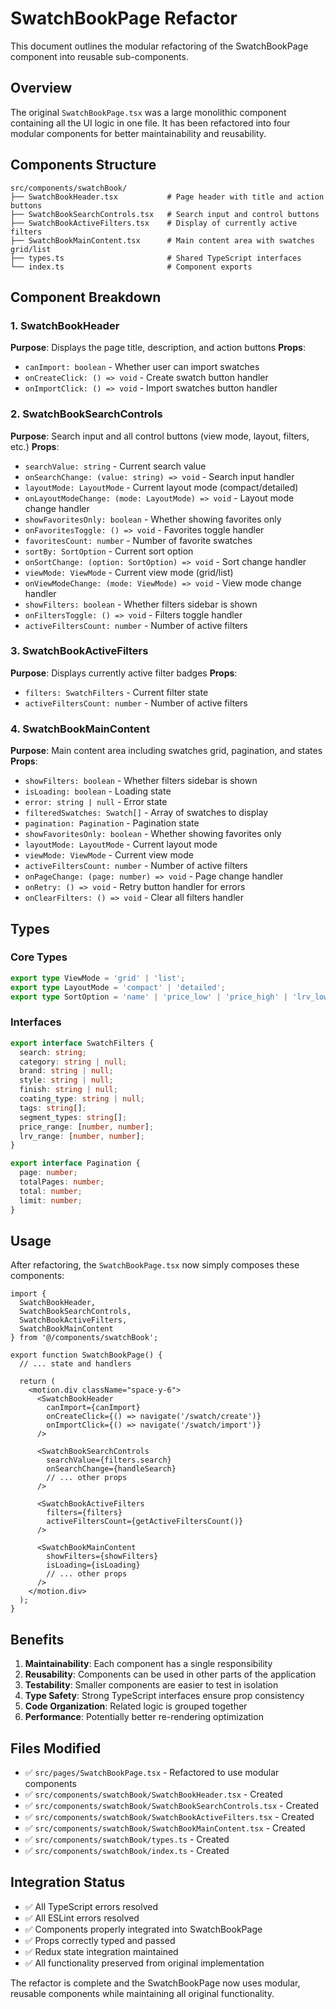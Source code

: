 # SwatchBookPage Refactor

This document outlines the modular refactoring of the SwatchBookPage component into reusable sub-components.

## Overview

The original `SwatchBookPage.tsx` was a large monolithic component containing all the UI logic in one file. It has been refactored into four modular components for better maintainability and reusability.

## Components Structure

```
src/components/swatchBook/
├── SwatchBookHeader.tsx           # Page header with title and action buttons
├── SwatchBookSearchControls.tsx   # Search input and control buttons
├── SwatchBookActiveFilters.tsx    # Display of currently active filters
├── SwatchBookMainContent.tsx      # Main content area with swatches grid/list
├── types.ts                       # Shared TypeScript interfaces
└── index.ts                       # Component exports
```

## Component Breakdown

### 1. SwatchBookHeader
**Purpose**: Displays the page title, description, and action buttons
**Props**:
- `canImport: boolean` - Whether user can import swatches
- `onCreateClick: () => void` - Create swatch button handler
- `onImportClick: () => void` - Import swatches button handler

### 2. SwatchBookSearchControls
**Purpose**: Search input and all control buttons (view mode, layout, filters, etc.)
**Props**:
- `searchValue: string` - Current search value
- `onSearchChange: (value: string) => void` - Search input handler
- `layoutMode: LayoutMode` - Current layout mode (compact/detailed)
- `onLayoutModeChange: (mode: LayoutMode) => void` - Layout mode change handler
- `showFavoritesOnly: boolean` - Whether showing favorites only
- `onFavoritesToggle: () => void` - Favorites toggle handler
- `favoritesCount: number` - Number of favorite swatches
- `sortBy: SortOption` - Current sort option
- `onSortChange: (option: SortOption) => void` - Sort change handler
- `viewMode: ViewMode` - Current view mode (grid/list)
- `onViewModeChange: (mode: ViewMode) => void` - View mode change handler
- `showFilters: boolean` - Whether filters sidebar is shown
- `onFiltersToggle: () => void` - Filters toggle handler
- `activeFiltersCount: number` - Number of active filters

### 3. SwatchBookActiveFilters
**Purpose**: Displays currently active filter badges
**Props**:
- `filters: SwatchFilters` - Current filter state
- `activeFiltersCount: number` - Number of active filters

### 4. SwatchBookMainContent
**Purpose**: Main content area including swatches grid, pagination, and states
**Props**:
- `showFilters: boolean` - Whether filters sidebar is shown
- `isLoading: boolean` - Loading state
- `error: string | null` - Error state
- `filteredSwatches: Swatch[]` - Array of swatches to display
- `pagination: Pagination` - Pagination state
- `showFavoritesOnly: boolean` - Whether showing favorites only
- `layoutMode: LayoutMode` - Current layout mode
- `viewMode: ViewMode` - Current view mode
- `activeFiltersCount: number` - Number of active filters
- `onPageChange: (page: number) => void` - Page change handler
- `onRetry: () => void` - Retry button handler for errors
- `onClearFilters: () => void` - Clear all filters handler

## Types

### Core Types
```typescript
export type ViewMode = 'grid' | 'list';
export type LayoutMode = 'compact' | 'detailed';
export type SortOption = 'name' | 'price_low' | 'price_high' | 'lrv_low' | 'lrv_high' | 'newest' | 'popular';
```

### Interfaces
```typescript
export interface SwatchFilters {
  search: string;
  category: string | null;
  brand: string | null;
  style: string | null;
  finish: string | null;
  coating_type: string | null;
  tags: string[];
  segment_types: string[];
  price_range: [number, number];
  lrv_range: [number, number];
}

export interface Pagination {
  page: number;
  totalPages: number;
  total: number;
  limit: number;
}
```

## Usage

After refactoring, the `SwatchBookPage.tsx` now simply composes these components:

```tsx
import {
  SwatchBookHeader,
  SwatchBookSearchControls,
  SwatchBookActiveFilters,
  SwatchBookMainContent
} from '@/components/swatchBook';

export function SwatchBookPage() {
  // ... state and handlers

  return (
    <motion.div className="space-y-6">
      <SwatchBookHeader 
        canImport={canImport}
        onCreateClick={() => navigate('/swatch/create')}
        onImportClick={() => navigate('/swatch/import')}
      />
      
      <SwatchBookSearchControls
        searchValue={filters.search}
        onSearchChange={handleSearch}
        // ... other props
      />
      
      <SwatchBookActiveFilters 
        filters={filters}
        activeFiltersCount={getActiveFiltersCount()}
      />
      
      <SwatchBookMainContent
        showFilters={showFilters}
        isLoading={isLoading}
        // ... other props
      />
    </motion.div>
  );
}
```

## Benefits

1. **Maintainability**: Each component has a single responsibility
2. **Reusability**: Components can be used in other parts of the application
3. **Testability**: Smaller components are easier to test in isolation
4. **Type Safety**: Strong TypeScript interfaces ensure prop consistency
5. **Code Organization**: Related logic is grouped together
6. **Performance**: Potentially better re-rendering optimization

## Files Modified

- ✅ `src/pages/SwatchBookPage.tsx` - Refactored to use modular components
- ✅ `src/components/swatchBook/SwatchBookHeader.tsx` - Created
- ✅ `src/components/swatchBook/SwatchBookSearchControls.tsx` - Created
- ✅ `src/components/swatchBook/SwatchBookActiveFilters.tsx` - Created
- ✅ `src/components/swatchBook/SwatchBookMainContent.tsx` - Created
- ✅ `src/components/swatchBook/types.ts` - Created
- ✅ `src/components/swatchBook/index.ts` - Created

## Integration Status

- ✅ All TypeScript errors resolved
- ✅ All ESLint errors resolved
- ✅ Components properly integrated into SwatchBookPage
- ✅ Props correctly typed and passed
- ✅ Redux state integration maintained
- ✅ All functionality preserved from original implementation

The refactor is complete and the SwatchBookPage now uses modular, reusable components while maintaining all original functionality.
